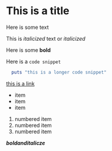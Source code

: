 # This is a title

Here is some text

This is _italicized_ text or *italicized*

Here is some **bold**

Here is a `code snippet`

```ruby
  puts "this is a longer code snippet"
```

[this is a link](http://google.com)

* item
* item
* item

1. numbered item
2. numbered item
3. numbered item

***boldanditalicze***
